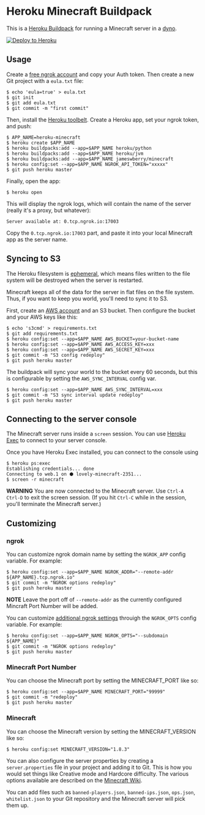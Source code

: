 # Heroku Minecraft Buildpack

This is a [Heroku Buildpack](https://devcenter.heroku.com/articles/buildpacks)
for running a Minecraft server in a [dyno](https://devcenter.heroku.com/articles/dynos).

[![Deploy to Heroku](https://www.herokucdn.com/deploy/button.png)](https://heroku.com/deploy)

## Usage

Create a [free ngrok account](https://ngrok.com/) and copy your Auth token. Then create a new Git project with a `eula.txt` file:

```sh-session
$ echo 'eula=true' > eula.txt
$ git init
$ git add eula.txt
$ git commit -m "first commit"
```

Then, install the [Heroku toolbelt](https://toolbelt.heroku.com/).
Create a Heroku app, set your ngrok token, and push:

```sh-session
$ APP_NAME=heroku-minecraft
$ heroku create $APP_NAME
$ heroku buildpacks:add --app=$APP_NAME heroku/python
$ heroku buildpacks:add --app=$APP_NAME heroku/jvm
$ heroku buildpacks:add --app=$APP_NAME jameswberry/minecraft
$ heroku config:set --app=$APP_NAME NGROK_API_TOKEN="xxxxx"
$ git push heroku master
```

Finally, open the app:

```sh-session
$ heroku open
```

This will display the ngrok logs, which will contain the name of the server
(really it's a proxy, but whatever):

```
Server available at: 0.tcp.ngrok.io:17003
```

Copy the `0.tcp.ngrok.io:17003` part, and paste it into your local Minecraft app
as the server name.

## Syncing to S3

The Heroku filesystem is [ephemeral](https://devcenter.heroku.com/articles/dynos#ephemeral-filesystem),
which means files written to the file system will be destroyed when the server is restarted.

Minecraft keeps all of the data for the server in flat files on the file system.
Thus, if you want to keep you world, you'll need to sync it to S3.

First, create an [AWS account](https://aws.amazon.com/) and an S3 bucket. Then configure the bucket
and your AWS keys like this:

```
$ echo 's3cmd' > requirements.txt
$ git add requirements.txt
$ heroku config:set --app=$APP_NAME AWS_BUCKET=your-bucket-name
$ heroku config:set --app=$APP_NAME AWS_ACCESS_KEY=xxx
$ heroku config:set --app=$APP_NAME AWS_SECRET_KEY=xxx
$ git commit -m "S3 config redeploy"
$ git push heroku master
```

The buildpack will sync your world to the bucket every 60 seconds, but this is configurable by setting the `AWS_SYNC_INTERVAL` config var.
```
$ heroku config:set --app=$APP_NAME AWS_SYNC_INTERVAL=xxx
$ git commit -m "S3 sync interval update redeploy"
$ git push heroku master
```

## Connecting to the server console

The Minecraft server runs inside a `screen` session. You can use [Heroku Exec](https://devcenter.heroku.com/articles/heroku-exec) to connect to your server console.

Once you have Heroku Exec installed, you can connect to the console using 

```
$ heroku ps:exec
Establishing credentials... done
Connecting to web.1 on ⬢ lovely-minecraft-2351...
$ screen -r minecraft
```

**WARNING** You are now connected to the Minecraft server. Use `Ctrl-A Ctrl-D` to exit the screen session. 
(If you hit `Ctrl-C` while in the session, you'll terminate the Minecraft server.)

## Customizing

### ngrok

You can customize ngrok domain name by setting the `NGROK_APP` config variable. For example:

```
$ heroku config:set --app=$APP_NAME NGROK_ADDR="--remote-addr ${APP_NAME}.tcp.ngrok.io"
$ git commit -m "NGROK options redeploy"
$ git push heroku master
```
**NOTE** Leave the port off of `--remote-addr` as the currently configured Mincraft Port Number will be added.

You can customize [additional ngrok settings](https://ngrok.com/docs) throuigh the `NGROK_OPTS` config variable. For example:

```
$ heroku config:set --app=$APP_NAME NGROK_OPTS="--subdomain ${APP_NAME}"
$ git commit -m "NGROK options redeploy"
$ git push heroku master
```

### Minecraft Port Number

You can choose the Minecraft port by setting the MINECRAFT_PORT like so:

```
$ heroku config:set --app=$APP_NAME MINECRAFT_PORT="99999"
$ git commit -m "redeploy"
$ git push heroku master
```

### Minecraft

You can choose the Minecraft version by setting the MINECRAFT_VERSION like so:

```
$ heroku config:set MINECRAFT_VERSION="1.8.3"
```

You can also configure the server properties by creating a `server.properties`
file in your project and adding it to Git. This is how you would set things like
Creative mode and Hardcore difficulty. The various options available are
described on the [Minecraft Wiki](http://minecraft.gamepedia.com/Server.properties).

You can add files such as `banned-players.json`, `banned-ips.json`, `ops.json`,
`whitelist.json` to your Git repository and the Minecraft server will pick them up.
